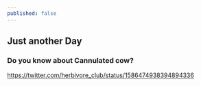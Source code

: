 ```yaml
---
published: false
---
```

## Just another Day

### Do you know about Cannulated cow?

https://twitter.com/herbivore_club/status/1586474938394894336


